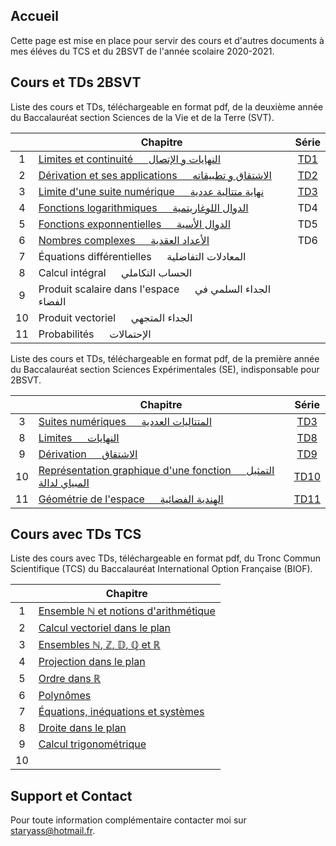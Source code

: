 ## Accueil

Cette page est mise en place pour servir des cours et d'autres documents à mes éléves du TCS et du 2BSVT de l'année scolaire 2020-2021.

## Cours et TDs 2BSVT

Liste des cours et TDs, téléchargeable en format pdf, de la deuxième année du Baccalauréat section Sciences de la Vie et de la Terre (SVT).

|    | Chapitre                                                                            | Série                     |
|:--:|-------------------------------------------------------------------------------------|:-------------------------:|
| 1  | [Limites et continuité &emsp; النهايات و الإتصال](pdfs/2BSVT/chap1.pdf)              | [TD1](pdfs/2BSVT/TD1.pdf) |
| 2  | [Dérivation et ses applications &emsp; الاشتقاق و تطبيقاته](pdfs/2BSVT/chap2.pdf)    | [TD2](pdfs/2BSVT/TD2.pdf) |
| 3  | [Limite d'une suite numérique &emsp; نهاية متتالية عددية](pdfs/2BSVT/chap3.pdf)      | [TD3](pdfs/2BSVT/TD3.pdf) |
| 4  | [Fonctions logarithmiques &emsp; الدوال اللوغاريتمية](pdfs/2BSVT/chap4.pdf)         | TD4                       |
| 5  | [Fonctions exponnentielles &emsp; الدوال الأسية](pdfs/2BSVT/chap5.pdf)               | TD5                       |
| 6  | [Nombres complexes &emsp; الأعداد العقدية](pdfs/2BSVT/chap6.pdf)                     | TD6                       |
| 7  | Équations différentielles &emsp; المعادلات التفاضلية                                  |                           |
| 8  | Calcul intégral &emsp; الحساب التكاملي                                               |                           |
| 9  | Produit scalaire dans l'espace &emsp; الجداء السلمي في الفضاء                         |                           |
| 10 | Produit vectoriel &emsp; الجداء المتجهي                                               |                           |
| 11 | Probabilités &emsp; الإحتمالات                                                        |                           |

Liste des cours et TDs, téléchargeable en format pdf, de la première année du Baccalauréat section Sciences Expérimentales (SE), indisponsable pour 2BSVT.

|    | Chapitre                                                                                    | Série                      |
|:--:|---------------------------------------------------------------------------------------------|:--------------------------:|
| 3  | [Suites numériques &emsp; المتتاليات العددية](pdfs/1BSE/chap3.pdf)                           | [TD3](pdfs/1BSE/TD3.pdf)   |
| 8  | [Limites &emsp; النهايات](pdfs/1BSE/chap8.pdf)                                              | [TD8](pdfs/1BSE/TD8.pdf)   |
| 9  | [Dérivation &emsp; الاشتقاق](pdfs/1BSE/chap9.pdf)                                            | [TD9](pdfs/1BSE/TD9.pdf)   |
| 10 | [Représentation graphique d'une fonction &emsp; التمثيل المبياي لدالة](pdfs/1BSE/chap10.pdf) | [TD10](pdfs/1BSE/TD10.pdf) |
| 11 | [Géométrie de l'espace &emsp; الهندية الفضائية](pdfs/1BSE/chap11.pdf)                        | [TD11](pdfs/1BSE/TD11.pdf) |

## Cours avec TDs TCS

Liste des cours avec TDs, téléchargeable en format pdf, du Tronc Commun Scientifique (TCS) du Baccalauréat International Option Française (BIOF).

|    | Chapitre                                                                                                  |
|:--:|-----------------------------------------------------------------------------------------------------------|
| 1  | [Ensemble $\mathbb{N}$ et notions d'arithmétique](pdfs/TCS/chap1.pdf)                                     |
| 2  | [Calcul vectoriel dans le plan](pdfs/TCS/chap2.pdf)                                                       |
| 3  | [Ensembles $\mathbb{N}$, $\mathbb{Z}$, $\mathbb{D}$, $\mathbb{Q}$ et $\mathbb{R}$](pdfs/TCS/chap3.pdf)    |
| 4  | [Projection dans le plan](pdfs/TCS/chap4.pdf)                                                             |
| 5  | [Ordre dans $\mathbb{R}$](pdfs/TCS/chap5.pdf)                                                             |
| 6  | [Polynômes](pdfs/TCS/chap6.pdf)                                                                           |
| 7  | [Équations, inéquations et systèmes](pdfs/TCS/chap7.pdf)                                                  |
| 8  | [Droite dans le plan](pdfs/TCS/chap8.pdf)                                                                 |
| 9  | [Calcul trigonométrique](pdfs/TCS/chap9.pdf)                                                              |
| 10 |                                                                                                           |

## Support et Contact

Pour toute information complémentaire contacter moi sur [staryass@hotmail.fr](mailto:staryass@hotmail.fr).
